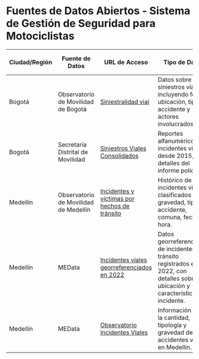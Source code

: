 # Fuentes de Datos Abiertos - Sistema de Gestión de Seguridad para Motociclistas

| Ciudad/Región | Fuente de Datos                              | URL de Acceso                                                                                   | Tipo de Datos                                                                 | Categoría   | Frecuencia de Actualización | Formato     |
|---------------|---------------------------------------------|-------------------------------------------------------------------------------------------------|--------------------------------------------------------------------------------|-------------|-----------------------------|-------------|
| Bogotá        | Observatorio de Movilidad de Bogotá         | [Siniestralidad vial](https://observatorio.movilidadbogota.gov.co/movilidad-en-cifras/siniestralidad-vial) | Datos sobre siniestros viales, incluyendo fecha, ubicación, tipo de accidente y actores involucrados. | Transporte  | Diaria                      | CSV, XLSX   |
| Bogotá        | Secretaría Distrital de Movilidad           | [Siniestros Viales Consolidados](https://hub.tumidata.org/es/dataset/siniestros-viales-consolidados-bogota-d-c) | Reportes alfanuméricos de incidentes viales desde 2015, con detalles del informe policial. | Transporte  | Anual                       | XLSX        |
| Medellín      | Observatorio de Movilidad de Medellín       | [Incidentes y víctimas por hechos de tránsito](https://www.medellin.gov.co/es/secretaria-de-movilidad/observatorio-de-movilidad/incidentes-y-victimas-por-hechos-de-transito) | Histórico de incidentes viales clasificados por gravedad, tipo de accidente, comuna, fecha y hora. | Transporte  | Periódica                   | Tablero interactivo |
| Medellín      | MEData                                      | [Incidentes viales georreferenciados en 2022](https://medata.gov.co/node/16792) | Datos georreferenciados de incidentes de tránsito registrados en 2022, con detalles sobre ubicación y características del incidente. | Transporte  | Anual                       | HTML         |
| Medellín      | MEData                                      | [Observatorio Incidentes Viales](https://medata.gov.co/node/8151) | Información sobre la cantidad, tipología y gravedad de los accidentes viales en Medellín. | Transporte  | Decenal                     | Tablero interactivo |

